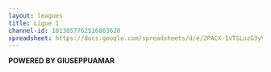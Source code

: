 ```yaml
---
layout: leagues
title: Ligue 1
channel-id: 1013057762516803628
spreadsheet: https://docs.google.com/spreadsheets/d/e/2PACX-1vTSLuzG3yVot7eaAFFN8GdLUKFxSRMm5xxq-KzJGs6sdshS-75q7D30fRu4UjIXLA/pubhtml?gid=392500293&amp
---
```

    
      
        
          
          
  
  
  
**POWERED BY GIUSEPPUAMAR**
